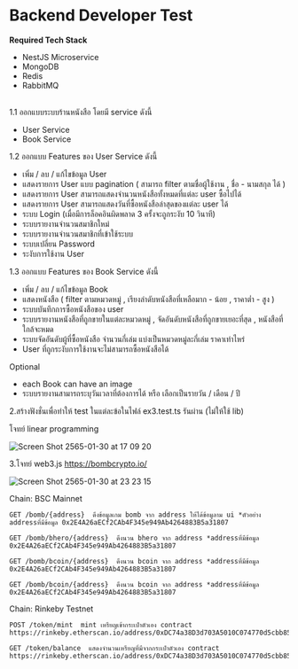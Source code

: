 # Backend Developer Test

**Required Tech Stack**

- NestJS Microservice
- MongoDB
- Redis
- RabbitMQ

\
1.1 ออกแบบระบบร้านหนังสือ โดยมี service ดังนี้ 
  - User Service
  - Book Service
    
1.2 ออกแบบ Features ของ User Service ดังนี้
  - เพิ่ม / ลบ / แก้ไขข้อมูล User
  - แสดงรายการ User แบบ pagination ( สามารถ filter ตามชื่อผู้ใช้งาน , ชื่อ - นามสกุล ได้ )
  - แสดงรายการ User สามารถแสดงจำนวนหนังสือทั้งหมดที่แต่ละ user ซื้อไปได้
  - แสดงรายการ User สามารถแสดงวันที่ซื้อหนังสือล่าสุดของแต่ละ user ได้
  - ระบบ Login (เมื่อมีการล็อคอินผิดพลาด 3 ครั้งจะถูกระงับ 10 วินาที)
  - ระบบรายงานจำนวนสมาชิกใหม่
  - ระบบรายงานจำนวนสมาชิกที่เข้าใช้ระบบ
  - ระบบเปลี่ยน Password
  - ระงับการใช้งาน User

1.3 ออกแบบ Features ของ Book Service ดังนี้
  - เพิ่ม / ลบ / แก้ไขข้อมูล Book
  - แสดงหนังสือ ( filter ตามหมวดหมู่ , เรียงลำดับหนังสือที่เหลือมาก - น้อย , ราคาต่ำ - สูง )
  - ระบบบันทึกการซื้อหนังสือของ user
  - ระบบรายงานหนังสือที่ถูกขายในแต่ละหมวดหมู่ , จัดอันดับหนังสือที่ถูกขายเยอะที่สุด , หนังสือที่ใกล้จะหมด
  - ระบบจัดอันดับผู้ที่ซื้อหนังสือ จำนวนกี่เล่ม แบ่งเป็นหมวดหมู่ละกี่เล่ม ราคาเท่าไหร่
  - User ที่ถูกระงับการใช้งานจะไม่สามารถซื้อหนังสือได้
  
  Optional
- each Book can have an image
- ระบบรายงานสามารถระบุวันเวลาที่ต้องการได้ หรือ เลือกเป็นรายวัน / เดือน / ปี

2.สร้างฟังชั่นเพื่อทำให้ test ในแต่ละข้อในไฟล์ ex3.test.ts รันผ่าน (ไม่ให้ใช้ lib)
 
  โจทย์ linear programming

  ![Screen Shot 2565-01-30 at 17 09 20](https://user-images.githubusercontent.com/72042042/151695406-0550ab5d-2a88-4fb3-82b1-d6d127978de5.png)
  
  
3.โจทย์ web3.js  https://bombcrypto.io/
 
  ![Screen Shot 2565-01-30 at 23 23 15](https://user-images.githubusercontent.com/72042042/151707956-c6e03683-725c-45a4-a195-f30479037005.png)
  
Chain: BSC Mainnet
  ```
  GET /bomb/{address}  ดึงข้อมูลเกม bomb จาก address ให้ได้ข้อมูลาม ui *ตัวอย่าง addressที่มีข้อมูล 0x2E4A26aECf2CAb4F345e949Ab4264883B5a31807
  ```
  
  ```
  GET /bomb/bhero/{address}  ดึงนวน bhero จาก address *addressที่มีข้อมูล 0x2E4A26aECf2CAb4F345e949Ab4264883B5a31807
  ```
  
  ```
  GET /bomb/bcoin/{address}  ดึงนวน bcoin จาก address *addressที่มีข้อมูล 0x2E4A26aECf2CAb4F345e949Ab4264883B5a31807
  ```
  
  ```
  GET /bomb/bcoin/{address}  ดึงนวน bcoin จาก address *addressที่มีข้อมูล 0x2E4A26aECf2CAb4F345e949Ab4264883B5a31807
  ```
Chain: Rinkeby Testnet
  ```
  POST /token/mint  mint เหรียญเข้ากระเป๋าตัวเอง contract https://rinkeby.etherscan.io/address/0xDC74a38D3d703A5010C074770d5cbb853B981c50
  ```
  
  ```
  GET /token/balance  แสดงจำนวนเหรียญที่มีจากกระเป๋าตัวเอง contract https://rinkeby.etherscan.io/address/0xDC74a38D3d703A5010C074770d5cbb853B981c50
  ```
